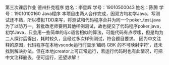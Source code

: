 第三次课后作业 德州扑克程序
姓名：李星辉 学号：19010500043
姓名：陈腾 学号：19010100160
Java程序
本项目由两人合作完成，因双方均初学Java，写测试还不熟，所以模拟TDD来写，将测试和代码程序合并为同一个poker_test.java
为了以防万一，若批改老师要用其他样例测试，故也提交了代码程序poker.java，
初学Java，只会用一些简单的与c语言相似的算法，可能代码有点啰嗦，但是均为二人探讨后得出，耗时较久，且经过多次样例测试，符合题目要求。
因为中文注释的原因，代码程序在本地vscode运行时显示‘编码 GBK 的不可映射字符’，还未找到解决办法。但在本地jcreator上可正常运行，若运行代码时也有此情况，可把中文注释删去，便可运行，还望谅解！